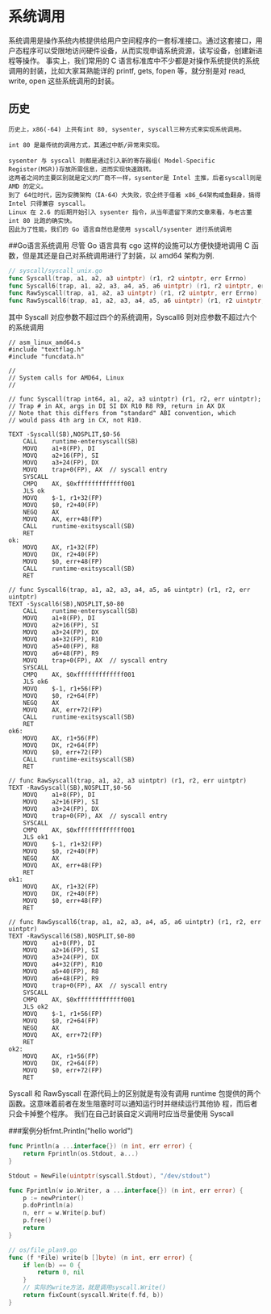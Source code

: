 # 系统调用
系统调用是操作系统内核提供给用户空间程序的一套标准接口。通过这套接口，用户态程序可以受限地访问硬件设备，从而实现申请系统资源，读写设备，创建新进程等操作。
事实上，我们常用的 C 语言标准库中不少都是对操作系统提供的系统调用的封装，比如大家耳熟能详的 printf, gets, fopen 等，就分别是对 read, write, open 这些系统调用的封装。


## 历史
    历史上，x86(-64) 上共有int 80, sysenter, syscall三种方式来实现系统调用。

    int 80 是最传统的调用方式，其通过中断/异常来实现。

    sysenter 与 syscall 则都是通过引入新的寄存器组( Model-Specific Register(MSR))存放所需信息，进而实现快速跳转。
    这两者之间的主要区别就是定义的厂商不一样，sysenter是 Intel 主推，后者syscall则是 AMD 的定义。
    到了 64位时代，因为安腾架构（IA-64）大失败，农企终于借着 x86_64架构咸鱼翻身，搞得 Intel 只得兼容 syscall。
    Linux 在 2.6 的后期开始引入 sysenter 指令，从当年遗留下来的文章来看，与老古董 int 80 比跑的确实快。
    因此为了性能，我们的 Go 语言自然也是使用 syscall/sysenter 进行系统调用

##Go语言系统调用
尽管 Go 语言具有 cgo 这样的设施可以方便快捷地调用 C 函数，但是其还是自己对系统调用进行了封装，以 amd64 架构为例.

```go
// syscall/syscall_unix.go
func Syscall(trap, a1, a2, a3 uintptr) (r1, r2 uintptr, err Errno)
func Syscall6(trap, a1, a2, a3, a4, a5, a6 uintptr) (r1, r2 uintptr, err Errno)
func RawSyscall(trap, a1, a2, a3 uintptr) (r1, r2 uintptr, err Errno)
func RawSyscall6(trap, a1, a2, a3, a4, a5, a6 uintptr) (r1, r2 uintptr, err Errno)
```
其中 Syscall 对应参数不超过四个的系统调用，Syscall6 则对应参数不超过六个的系统调用

```
// asm_linux_amd64.s
#include "textflag.h"
#include "funcdata.h"

//
// System calls for AMD64, Linux
//

// func Syscall(trap int64, a1, a2, a3 uintptr) (r1, r2, err uintptr);
// Trap # in AX, args in DI SI DX R10 R8 R9, return in AX DX
// Note that this differs from "standard" ABI convention, which
// would pass 4th arg in CX, not R10.

TEXT ·Syscall(SB),NOSPLIT,$0-56
	CALL	runtime·entersyscall(SB)
	MOVQ	a1+8(FP), DI
	MOVQ	a2+16(FP), SI
	MOVQ	a3+24(FP), DX
	MOVQ	trap+0(FP), AX	// syscall entry
	SYSCALL
	CMPQ	AX, $0xfffffffffffff001
	JLS	ok
	MOVQ	$-1, r1+32(FP)
	MOVQ	$0, r2+40(FP)
	NEGQ	AX
	MOVQ	AX, err+48(FP)
	CALL	runtime·exitsyscall(SB)
	RET
ok:
	MOVQ	AX, r1+32(FP)
	MOVQ	DX, r2+40(FP)
	MOVQ	$0, err+48(FP)
	CALL	runtime·exitsyscall(SB)
	RET

// func Syscall6(trap, a1, a2, a3, a4, a5, a6 uintptr) (r1, r2, err uintptr)
TEXT ·Syscall6(SB),NOSPLIT,$0-80
	CALL	runtime·entersyscall(SB)
	MOVQ	a1+8(FP), DI
	MOVQ	a2+16(FP), SI
	MOVQ	a3+24(FP), DX
	MOVQ	a4+32(FP), R10
	MOVQ	a5+40(FP), R8
	MOVQ	a6+48(FP), R9
	MOVQ	trap+0(FP), AX	// syscall entry
	SYSCALL
	CMPQ	AX, $0xfffffffffffff001
	JLS	ok6
	MOVQ	$-1, r1+56(FP)
	MOVQ	$0, r2+64(FP)
	NEGQ	AX
	MOVQ	AX, err+72(FP)
	CALL	runtime·exitsyscall(SB)
	RET
ok6:
	MOVQ	AX, r1+56(FP)
	MOVQ	DX, r2+64(FP)
	MOVQ	$0, err+72(FP)
	CALL	runtime·exitsyscall(SB)
	RET

// func RawSyscall(trap, a1, a2, a3 uintptr) (r1, r2, err uintptr)
TEXT ·RawSyscall(SB),NOSPLIT,$0-56
	MOVQ	a1+8(FP), DI
	MOVQ	a2+16(FP), SI
	MOVQ	a3+24(FP), DX
	MOVQ	trap+0(FP), AX	// syscall entry
	SYSCALL
	CMPQ	AX, $0xfffffffffffff001
	JLS	ok1
	MOVQ	$-1, r1+32(FP)
	MOVQ	$0, r2+40(FP)
	NEGQ	AX
	MOVQ	AX, err+48(FP)
	RET
ok1:
	MOVQ	AX, r1+32(FP)
	MOVQ	DX, r2+40(FP)
	MOVQ	$0, err+48(FP)
	RET

// func RawSyscall6(trap, a1, a2, a3, a4, a5, a6 uintptr) (r1, r2, err uintptr)
TEXT ·RawSyscall6(SB),NOSPLIT,$0-80
	MOVQ	a1+8(FP), DI
	MOVQ	a2+16(FP), SI
	MOVQ	a3+24(FP), DX
	MOVQ	a4+32(FP), R10
	MOVQ	a5+40(FP), R8
	MOVQ	a6+48(FP), R9
	MOVQ	trap+0(FP), AX	// syscall entry
	SYSCALL
	CMPQ	AX, $0xfffffffffffff001
	JLS	ok2
	MOVQ	$-1, r1+56(FP)
	MOVQ	$0, r2+64(FP)
	NEGQ	AX
	MOVQ	AX, err+72(FP)
	RET
ok2:
	MOVQ	AX, r1+56(FP)
	MOVQ	DX, r2+64(FP)
	MOVQ	$0, err+72(FP)
	RET
```


Syscall 和 RawSyscall 在源代码上的区别就是有没有调用 runtime 包提供的两个函数。这意味着前者在发生阻塞时可以通知运行时并继续运行其他协 程，而后者只会卡掉整个程序。
我们在自己封装自定义调用时应当尽量使用 Syscall

###案例分析fmt.Println("hello world")
```go
func Println(a ...interface{}) (n int, err error) {
	return Fprintln(os.Stdout, a...)
}

Stdout = NewFile(uintptr(syscall.Stdout), "/dev/stdout")

func Fprintln(w io.Writer, a ...interface{}) (n int, err error) {
	p := newPrinter()
	p.doPrintln(a)
	n, err = w.Write(p.buf)
	p.free()
	return
}

// os/file_plan9.go
func (f *File) write(b []byte) (n int, err error) {
    if len(b) == 0 {
        return 0, nil
    }
    // 实际的write方法，就是调用syscall.Write()
    return fixCount(syscall.Write(f.fd, b))
}
```